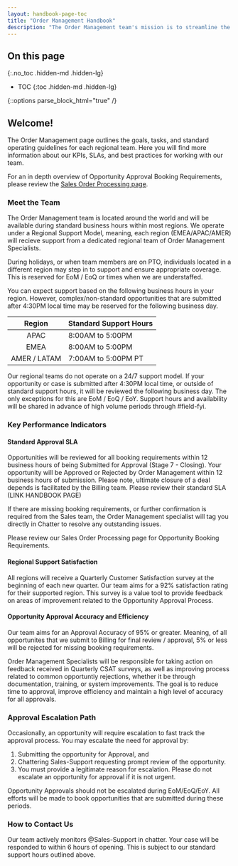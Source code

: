 ```yaml
---
layout: handbook-page-toc
title: "Order Management Handbook"
description: "The Order Management team's mission is to streamline the opportunity approval process by accurately and efficiently booking opportunities."
---
```


## On this page
{:.no_toc .hidden-md .hidden-lg}

- TOC
{:toc .hidden-md .hidden-lg}

{::options parse_block_html="true" /}


## Welcome!

The Order Management page outlines the goals, tasks, and standard operating guidelines for each regional team. Here you will find more information about our KPIs, SLAs, and best practices for working with our team. 

For an in depth overview of Opportunity Approval Booking Requirements, please review the [Sales Order Processing page](https://about.gitlab.com/handbook/sales/field-operations/order-processing/).

### Meet the Team 

The Order Management team is located around the world and will be available during standard business hours within most regions. We operate under a Regional Support Model, meaning, each region (EMEA/APAC/AMER) will recieve support from a dedicated regional team of Order Management Specialists. 

During holidays, or when team members are on PTO, individuals located in a different region may step in to support and ensure appropriate coverage. This is reserved for EoM / EoQ or times when we are understaffed. 

You can expect support based on the following business hours in your region. However, complex/non-standard opportunities that are submitted after 4:30PM local time may be reserved for the following business day. 

|     Region    | Standard Support Hours |
|:-------------:|------------------------|
| APAC          | 8:00AM to 5:00PM       |
| EMEA          | 8:00AM to 5:00PM       |
| AMER / LATAM  | 7:00AM to 5:00PM PT    |

Our regional teams do not operate on a 24/7 support model. If your opportunity or case is submitted after 4:30PM local time, or outside of standard support hours, it will be reviewed the following business day. The only exceptions for this are EoM / EoQ / EoY. Support hours and availability will be shared in advance of high volume periods through #field-fyi. 

### Key Performance Indicators

#### Standard Approval SLA 

Opportunities will be reviewed for all booking requirements within 12 business hours of being Submitted for Approval (Stage 7 - Closing). Your opportunity will be Approved or Rejected by Order Management within 12 business hours of submission. Please note, ultimate closure of a deal depends is facilitated by the Billing team. Please review their standard SLA (LINK HANDBOOK PAGE)

If there are missing booking requirements, or further confirmation is required from the Sales team, the Order Management specialist will tag you directly in Chatter to resolve any outstanding issues.

Please review our Sales Order Processing page for Opportunity Booking Requirements. 

#### Regional Support Satisfaction 

All regions will receive a Quarterly Customer Satisfaction survey at the beginning of each new quarter. Our team aims for a 92% satisfaction rating for their supported region. This survey is a value tool to provide feedback on areas of improvement related to the Opportunity Approval Process. 

#### Opportunity Approval Accuracy and Efficiency 

Our team aims for an Approval Accuracy of 95% or greater. Meaning, of all opportunites that we submit to Billing for final review / approval, 5% or less will be rejected for missing booking requirements. 

Order Management Specialists will be responsible for taking action on feedback received in Quarterly CSAT surveys, as well as improving process related to common opportuntiy rejections, whether it be through documentation, training, or system improvements. The goal is to reduce time to approval, improve efficiency and maintain a high level of accuracy for all approvals. 

### Approval Escalation Path 

Occasionally, an opportunity will require escalation to fast track the approval process. You may escalate the need for approval by: 

1. Submitting the opportunity for Approval, and 
2. Chattering Sales-Support requesting prompt review of the opportunity. 
3. You must provide a legitimate reason for escalation. Please do not escalate an opportunity for approval if it is not urgent. 

Opportunity Approvals should not be escalated during EoM/EoQ/EoY. All efforts will be made to book opportunities that are submitted during these periods. 

### How to Contact Us 

Our team actively monitors @Sales-Support in chatter. Your case will be responded to within 6 hours of opening. This is subject to our standard support hours outlined above.
